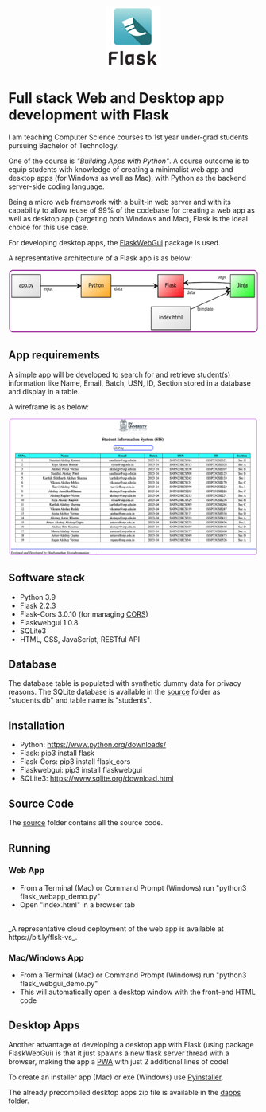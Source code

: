 <p align="center">
  <img src="images/flask.png" width="110" height="125"></img>
</p>

# Full stack Web and Desktop app development with Flask
I am teaching Computer Science courses to 1st year under-grad students pursuing Bachelor of Technology.

One of the course is *_"Building Apps with Python"_*.  A course outcome is to equip students with knowledge of creating a minimalist web app and desktop apps (for Windows as well as Mac), with Python as the backend server-side coding language.  

Being a micro web framework with a built-in web server and with its capability to allow reuse of 99% of the codebase for creating a web app as well as desktop app (targeting both Windows and Mac), Flask is the ideal choice for this use case.

For developing desktop apps, the [FlaskWebGui](https://github.com/ClimenteA/flaskwebgui) package is used.

A representative architecture of a Flask app is as below:
<p align="center">
  <img src="images/arch.png" width="512px" height="128px"></img>
</p>

## App requirements
A simple app will be developed to search for and retrieve student(s) information like Name, Email, Batch, USN, ID, Section stored in a database and display in a table.  

A wireframe is as below:
<p align="center">
  <img src="images/sis.png"></img>
</p>

## Software stack
- Python 3.9
- Flask 2.2.3
- Flask-Cors 3.0.10 (for managing [CORS](https://developer.mozilla.org/en-US/docs/Web/HTTP/CORS))
- Flaskwebgui 1.0.8
- SQLite3
- HTML, CSS, JavaScript, RESTful API

## Database
The database table is populated with synthetic dummy data for privacy reasons.  The SQLite database is available in the [source](https://github.com/svaidyans/Flask/tree/main/source) folder as "students.db" and table name is "students".

## Installation
- Python: https://www.python.org/downloads/
- Flask: pip3 install flask
- Flask-Cors: pip3 install flask_cors
- Flaskwebgui: pip3 install flaskwebgui
- SQLite3: https://www.sqlite.org/download.html

## Source Code
The [source](https://github.com/svaidyans/Flask/tree/main/source) folder contains all the source code.

## Running
### Web App
- From a Terminal (Mac) or Command Prompt (Windows) run "python3 flask_webapp_demo.py"
- Open "index.html" in a browser tab
<br />
_A representative cloud deployment of the web app is available at https://bit.ly/flsk-vs_. 

### Mac/Windows App
- From a Terminal (Mac) or Command Prompt (Windows) run "python3 flask_webgui_demo.py"
- This will automatically open a desktop window with the front-end HTML code

## Desktop Apps
Another advantage of developing a desktop app with Flask (using package FlaskWebGui) is that it just spawns a new flask server thread with a browser, making the app a [PWA](https://developer.mozilla.org/en-US/docs/Web/Progressive_web_apps) with just 2 additional lines of code!  

To create an installer app (Mac) or exe (Windows) use [Pyinstaller](https://pyinstaller.org/en/stable/).

The already precompiled desktop apps zip file is available in the [dapps](https://github.com/svaidyans/Flask/tree/main/dapps) folder.  

